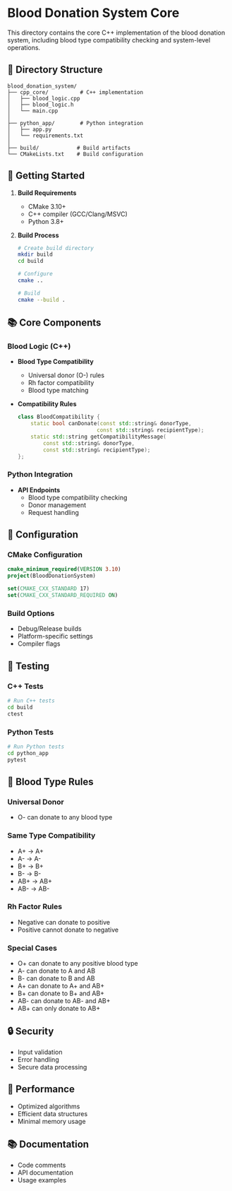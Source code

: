 # Blood Donation System Core

This directory contains the core C++ implementation of the blood donation system, including blood type compatibility checking and system-level operations.

## 📁 Directory Structure

```
blood_donation_system/
├── cpp_core/          # C++ implementation
│   ├── blood_logic.cpp
│   ├── blood_logic.h
│   └── main.cpp
│
├── python_app/        # Python integration
│   ├── app.py
│   └── requirements.txt
│
├── build/            # Build artifacts
└── CMakeLists.txt    # Build configuration
```

## 🚀 Getting Started

1. **Build Requirements**
   - CMake 3.10+
   - C++ compiler (GCC/Clang/MSVC)
   - Python 3.8+

2. **Build Process**
   ```bash
   # Create build directory
   mkdir build
   cd build

   # Configure
   cmake ..

   # Build
   cmake --build .
   ```

## 📚 Core Components

### Blood Logic (C++)
- **Blood Type Compatibility**
  - Universal donor (O-) rules
  - Rh factor compatibility
  - Blood type matching

- **Compatibility Rules**
  ```cpp
  class BloodCompatibility {
      static bool canDonate(const std::string& donorType, 
                           const std::string& recipientType);
      static std::string getCompatibilityMessage(
          const std::string& donorType, 
          const std::string& recipientType);
  };
  ```

### Python Integration
- **API Endpoints**
  - Blood type compatibility checking
  - Donor management
  - Request handling

## 🔧 Configuration

### CMake Configuration
```cmake
cmake_minimum_required(VERSION 3.10)
project(BloodDonationSystem)

set(CMAKE_CXX_STANDARD 17)
set(CMAKE_CXX_STANDARD_REQUIRED ON)
```

### Build Options
- Debug/Release builds
- Platform-specific settings
- Compiler flags

## 🧪 Testing

### C++ Tests
```bash
# Run C++ tests
cd build
ctest
```

### Python Tests
```bash
# Run Python tests
cd python_app
pytest
```

## 📝 Blood Type Rules

### Universal Donor
- O- can donate to any blood type

### Same Type Compatibility
- A+ → A+
- A- → A-
- B+ → B+
- B- → B-
- AB+ → AB+
- AB- → AB-

### Rh Factor Rules
- Negative can donate to positive
- Positive cannot donate to negative

### Special Cases
- O+ can donate to any positive blood type
- A- can donate to A and AB
- B- can donate to B and AB
- A+ can donate to A+ and AB+
- B+ can donate to B+ and AB+
- AB- can donate to AB- and AB+
- AB+ can only donate to AB+

## 🔒 Security

- Input validation
- Error handling
- Secure data processing

## 🚀 Performance

- Optimized algorithms
- Efficient data structures
- Minimal memory usage

## 📚 Documentation

- Code comments
- API documentation
- Usage examples 
